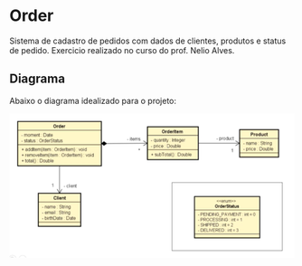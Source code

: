 # Order

Sistema de cadastro de pedidos com dados de clientes, produtos e status de pedido. Exercicio realizado no curso do prof. Nelio Alves.

## Diagrama

Abaixo o diagrama idealizado para o projeto:

![Diagrama](order.png)